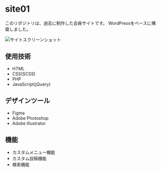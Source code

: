 # site01
このリポジトリは、過去に制作した会員サイトです。
WordPressをベースに構築しました。

![サイトスクリーンショット](screenshot)

## 使用技術
- HTML
- CSS(SCSS)
- PHP
- JavaScript(jQuery)

## デザインツール
- Figma
- Adobe Photoshop
- Adobe Illustrator

## 機能
- カスタムメニュー機能
- カスタム投稿機能
- 検索機能
